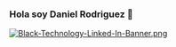### Hola soy Daniel Rodriguez 👋
[![Black-Technology-Linked-In-Banner.png](https://i.postimg.cc/W3dzYb06/Black-Technology-Linked-In-Banner.png)](https://github.com/Castorboy057/TrabajosEstructura/tree/main)

<!--
**Castorboy057/castorboy057** is a ✨ _special_ ✨ repository because its `README.md` (this file) appears on your GitHub profile.

Here are some ideas to get you started:

- 🔭 I’m currently working on ...
- 🌱 I’m currently learning ...
- 👯 I’m looking to collaborate on ...
- 🤔 I’m looking for help with ...
- 💬 Ask me about ...
- 📫 How to reach me: ...
- 😄 Pronouns: ...
- ⚡ Fun fact: ...
-->
